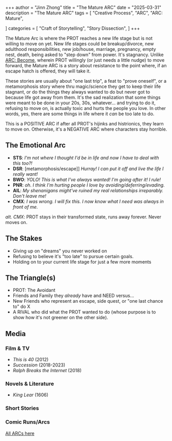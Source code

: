 +++
author = "Jinn Zhong"
title = "The Mature ARC"
date = "2025-03-31"
description = "The Mature ARC"
tags = [
   "Creative Process",
   "ARC",
   "ARC: Mature",

]
categories = [
   "Craft of Storytelling",
   "Story Dissection",
]
+++

The Mature Arc is where the PROT reaches a new life stage but is not willing to move on yet. New life stages could be breakup/divorce, new adulthood responsibilities, new job/house, marriage, pregnancy, empty nest, death, being asked to "step down" from power. It's stagnancy. Unlike [ARC: Become](https://journal.jinnzhong.com/tags/arc-become/), wherein PROT willingly (or just needs a little nudge) to move forward, the Mature ARC is a story about resistance to the point where, if an escape hatch is offered, they will take it.

These stories are usually about "one last trip", a feat to "prove oneself", or a metamorphosis story where thru magic/science they get to keep their life stagnant, or do the things they always wanted to do but never got to because life got away from them. It's the sad realization that some things were meant to be done in your 20s, 30s, whatever... and trying to do it, refusing to move on, is actually toxic and hurts the people you love. In other words, yes, there are some things in life where it _can_ be too late to do.

This is a POSITIVE ARC if after all PROT's hijinks and histrionics, they learn to move on. Otherwise, it's a NEGATIVE ARC where characters stay horrible.


## The Emotional Arc

* **STS**: _I'm not where I thought I'd be in life and now I have to deal with this too?!_
* **DSR**: [metamorphosis/escape]] _Hurray! I can put it off and live the life I really want!_
* **BWO**: _YOLO! This is what I've always wanted! I'm going after it! I rule!_
* **PNR**: _oh. I think I'm hurting people I love by avoiding/deferring/evading._
* **AIL**: _My shenanigans might've ruined my real relationships irreparably. Don't leave me!_
* **CMX**: _I was wrong. I will fix this. I now know what I need was always in front of me._

_alt. CMX_: PROT stays in their transformed state, runs away forever. Never moves on.

## The Stakes

* Giving up on "dreams" you never worked on
* Refusing to believe it's "too late" to pursue certain goals.
* Holding on to your current life stage for just a few more moments

## The Triangle(s)

* PROT: The Avoidant
* Friends and Family they _already_ have and NEED versus...
* New Friends who represent an escape, side quest, or "one last chance to" do X
* A RIVAL who did what the PROT wanted to do (whose purpose is to show how it's not greener on the other side).

## Media

### Film & TV
* _This is 40_ (2012)
* _Succession_ (2018-2023)
* _Ralph Breaks the Internet_ (2018)


### Novels & Literature
* _King Lear_ (1606)


### Short Stories

### Comic Runs/Arcs


[All ARCs here](https://journal.jinnzhong.com/tags/arc)
